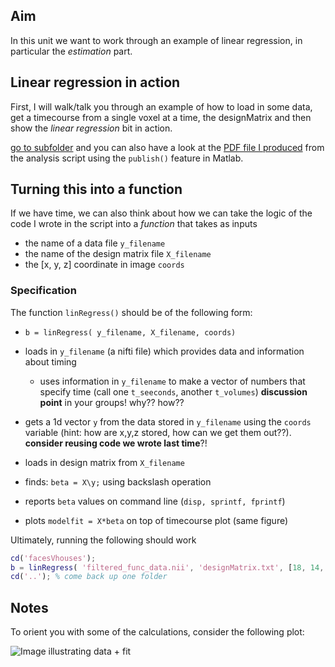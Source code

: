 ## Aim

In this unit we want to work through an example of linear regression, in particular the *estimation* part.

## Linear regression in action

First, I will walk/talk you through an example of how to load in some data, get a timecourse from a single voxel at a time, the designMatrix and then show the *linear regression* bit in action.

[go to subfolder](facesVhouses/README.md) and you can also have a look at the [PDF file I produced](facesVhouses/html/facesVhouses.pdf) from the analysis script using the ``publish()`` feature in Matlab.

## Turning this into a function

If we have time, we can also think about how we can take the logic of the code I wrote in the script into a *function* that takes as inputs
- the name of a data file ``y_filename``
- the name of the design matrix file  ``X_filename``
- the [x, y, z] coordinate in image ``coords``

### Specification

The function ``linRegress()`` should be of the following form:

- ``b = linRegress( y_filename, X_filename, coords)``
- loads in  ``y_filename`` (a nifti file) which provides data and information about timing
  + uses information in ``y_filename`` to make a vector of numbers that specify time (call one ``t_seeconds``, another ``t_volumes``) **discussion point** in your groups! why?? how??
- gets a 1d vector ``y`` from the data stored in ``y_filename`` using the ``coords`` variable (hint: how are x,y,z stored, how can we get them out??). **consider reusing code we wrote last time**?!
- loads in design matrix from ``X_filename``
- finds: ``beta = X\y;``  using backslash operation

- reports ``beta`` values on command line (``disp, sprintf, fprintf``)
- plots ``modelfit = X*beta`` on top of timecourse plot (same figure)

Ultimately, running the following should work

```matlab
cd('facesVhouses');
b = linRegress( 'filtered_func_data.nii', 'designMatrix.txt', [18, 14, 4])
cd('..'); % come back up one folder
```


## Notes

To orient you with some of the calculations, consider the following plot:

![Image illustrating data + fit](data+fit+residual.png)
